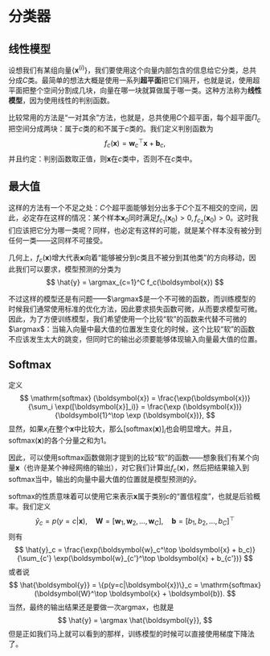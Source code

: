 # 分类器

## 线性模型

设想我们有某组向量$\{\boldsymbol{x}^{(i)}\}$，我们要使用这个向量内部包含的信息给它分类，总共分成$C$类。最简单的想法大概是使用一系列**超平面**把它们隔开，也就是说，使用超平面把整个空间分割成几块，向量在哪一块就算做属于哪一类。这种方法称为**线性模型**，因为使用线性的判别函数。

比较常用的方法是“一对其余”方法，也就是，总共使用$C$个超平面，每个超平面$\Pi_c$把空间分成两块：属于$c$类的和不属于$c$类的。我们定义判别函数为
$$
f_c(\boldsymbol{x}) = \boldsymbol{w}_c^\top \boldsymbol{x} + \boldsymbol{b}_c,
$$
并且约定：判别函数取正值，则$\boldsymbol{x}$在$c$类中，否则不在$c$类中。

## 最大值

这样的方法有一个不足之处：$C$个超平面能够划分出多于$C$个互不相交的空间，因此，必定存在这样的情况：某个样本$\boldsymbol{x}_0$同时满足$f_{c_1}(\boldsymbol{x}_0)>0, f_{c_2}(\boldsymbol{x}_0)>0$。这时我们应该把它分为哪一类呢？同样，也必定有这样的可能，就是某个样本没有被分到任何一类——这同样不可接受。

几何上，$f_c(\boldsymbol{x})$增大代表$\boldsymbol{x}$向着“能够被分到$c$类且不被分到其他类”的方向移动，因此我们可以要求，模型预测的分类为
$$
\hat{y} = \argmax_{c=1}^C f_c(\boldsymbol{x})
$$

不过这样的模型还是有问题——$\argmax$是一个不可微的函数，而训练模型的时候我们通常使用标准的优化方法，因此要求损失函数可微，从而要求模型可微。因此，为了方便训练模型，我们希望使用一个比较“软”的函数来代替不可微的$\argmax$：当输入向量中最大值的位置发生变化的时候，这个比较“软”的函数不应该发生太大的跳变，但同时它的输出必须要能够体现输入向量最大值的位置。

## Softmax
定义
$$
\mathrm{softmax} (\boldsymbol{x}) = \frac{\exp(\boldsymbol{x})}{\sum_i \exp([\boldsymbol{x}]_i)} = \frac{\exp (\boldsymbol{x})}{\boldsymbol{1}^\top \exp (\boldsymbol{x})},
$$
显然，如果$x_i$在整个$\boldsymbol{x}$中比较大，那么$[\mathrm{softmax}(\boldsymbol{x})]_i$也会明显增大。并且，$\mathrm{softmax}(\boldsymbol{x})$的各个分量之和为1。

因此，可以使用softmax函数做刚才提到的比较“软”的函数——想象我们有某个向量$\boldsymbol{x}$（也许是某个神经网络的输出），对它我们计算出$f_c(\boldsymbol{x})$，然后把结果输入到$\mathrm{softmax}$当中，输出的向量中最大值的位置就是模型预测的$\hat{y}$。

softmax的性质意味着可以使用它来表示$\boldsymbol{x}$属于类别$c$的“置信程度”，也就是后验概率。我们定义
$$
\hat{y}_c = p(y=c|\boldsymbol{x}), \quad \boldsymbol{W} = [\boldsymbol{w}_1, \boldsymbol{w}_2, \ldots, \boldsymbol{w}_C], \quad \boldsymbol{b} = [b_1, b_2, \ldots, b_C]^\top
$$
则有
$$
\hat{y}_c = \frac{\exp(\boldsymbol{w}_c^\top \boldsymbol{x} + b_c)}{\sum_{c'} \exp(\boldsymbol{w}_{c'}^\top \boldsymbol{x} + b_{c'})}
$$
或者说
$$
\hat{\boldsymbol{y}} = \{p(y=c|\boldsymbol{x})\}_c = \mathrm{softmax} (\boldsymbol{W}^\top \boldsymbol{x} + \boldsymbol{b}).
$$
当然，最终的输出结果还是要做一次argmax，也就是
$$
\hat{y} = \argmax \hat{\boldsymbol{y}},
$$
但是正如我们马上就可以看到的那样，训练模型的时候可以直接使用梯度下降法了。